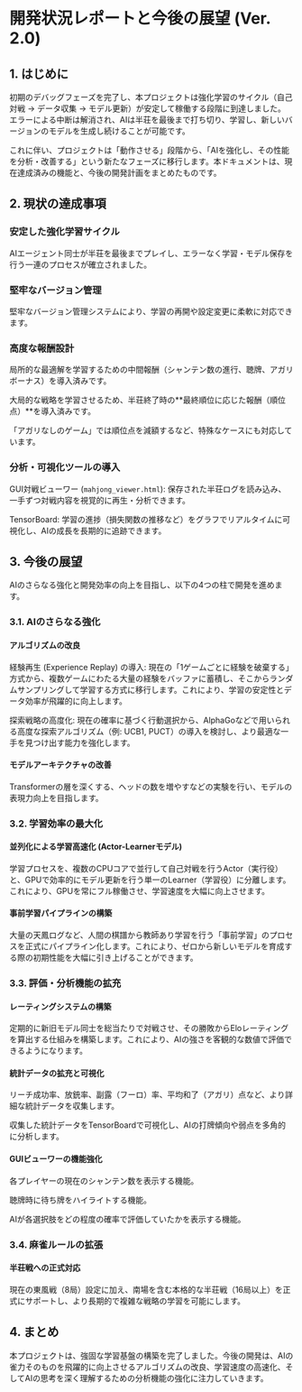 # 開発状況レポートと今後の展望 (Ver. 2.0)

## 1. はじめに

初期のデバッグフェーズを完了し、本プロジェクトは強化学習のサイクル（自己対戦 → データ収集 → モデル更新）が安定して稼働する段階に到達しました。エラーによる中断は解消され、AIは半荘を最後まで打ち切り、学習し、新しいバージョンのモデルを生成し続けることが可能です。

これに伴い、プロジェクトは「動作させる」段階から、「AIを強化し、その性能を分析・改善する」という新たなフェーズに移行します。本ドキュメントは、現在達成済みの機能と、今後の開発計画をまとめたものです。

## 2. 現状の達成事項

### 安定した強化学習サイクル

AIエージェント同士が半荘を最後までプレイし、エラーなく学習・モデル保存を行う一連のプロセスが確立されました。

### 堅牢なバージョン管理

堅牢なバージョン管理システムにより、学習の再開や設定変更に柔軟に対応できます。

### 高度な報酬設計

局所的な最適解を学習するための中間報酬（シャンテン数の進行、聴牌、アガリボーナス）を導入済みです。

大局的な戦略を学習させるため、半荘終了時の**最終順位に応じた報酬（順位点）**を導入済みです。

「アガリなしのゲーム」では順位点を減額するなど、特殊なケースにも対応しています。

### 分析・可視化ツールの導入

GUI対戦ビューワー (`mahjong_viewer.html`): 保存された半荘ログを読み込み、一手ずつ対戦内容を視覚的に再生・分析できます。

TensorBoard: 学習の進捗（損失関数の推移など）をグラフでリアルタイムに可視化し、AIの成長を長期的に追跡できます。

## 3. 今後の展望

AIのさらなる強化と開発効率の向上を目指し、以下の4つの柱で開発を進めます。

### 3.1. AIのさらなる強化

#### アルゴリズムの改良

経験再生 (Experience Replay) の導入: 現在の「1ゲームごとに経験を破棄する」方式から、複数ゲームにわたる大量の経験をバッファに蓄積し、そこからランダムサンプリングして学習する方式に移行します。これにより、学習の安定性とデータ効率が飛躍的に向上します。

探索戦略の高度化: 現在の確率に基づく行動選択から、AlphaGoなどで用いられる高度な探索アルゴリズム（例: UCB1, PUCT）の導入を検討し、より最適な一手を見つけ出す能力を強化します。

#### モデルアーキテクチャの改善

Transformerの層を深くする、ヘッドの数を増やすなどの実験を行い、モデルの表現力向上を目指します。

### 3.2. 学習効率の最大化

#### 並列化による学習高速化 (Actor-Learnerモデル)

学習プロセスを、複数のCPUコアで並行して自己対戦を行うActor（実行役）と、GPUで効率的にモデル更新を行う単一のLearner（学習役）に分離します。これにより、GPUを常にフル稼働させ、学習速度を大幅に向上させます。

#### 事前学習パイプラインの構築

大量の天鳳ログなど、人間の棋譜から教師あり学習を行う「事前学習」のプロセスを正式にパイプライン化します。これにより、ゼロから新しいモデルを育成する際の初期性能を大幅に引き上げることができます。

### 3.3. 評価・分析機能の拡充

#### レーティングシステムの構築

定期的に新旧モデル同士を総当たりで対戦させ、その勝敗からEloレーティングを算出する仕組みを構築します。これにより、AIの強さを客観的な数値で評価できるようになります。

#### 統計データの拡充と可視化

リーチ成功率、放銃率、副露（フーロ）率、平均和了（アガリ）点など、より詳細な統計データを収集します。

収集した統計データをTensorBoardで可視化し、AIの打牌傾向や弱点を多角的に分析します。

#### GUIビューワーの機能強化

各プレイヤーの現在のシャンテン数を表示する機能。

聴牌時に待ち牌をハイライトする機能。

AIが各選択肢をどの程度の確率で評価していたかを表示する機能。

### 3.4. 麻雀ルールの拡張

#### 半荘戦への正式対応

現在の東風戦（8局）設定に加え、南場を含む本格的な半荘戦（16局以上）を正式にサポートし、より長期的で複雑な戦略の学習を可能にします。

## 4. まとめ

本プロジェクトは、強固な学習基盤の構築を完了しました。今後の開発は、AIの雀力そのものを飛躍的に向上させるアルゴリズムの改良、学習速度の高速化、そしてAIの思考を深く理解するための分析機能の強化に注力していきます。

